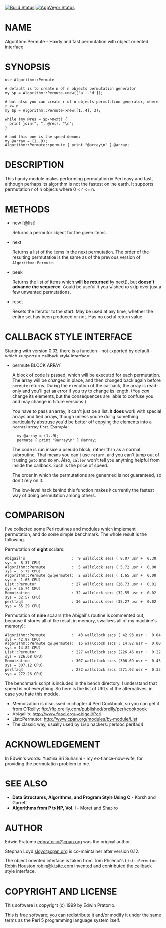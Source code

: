 [![Build Status](https://travis-ci.org/stphnlyd/perl5-Algorithm-Permute.svg?branch=master)](https://travis-ci.org/stphnlyd/perl5-Algorithm-Permute)
[![AppVeyor Status](https://ci.appveyor.com/api/projects/status/github/stphnlyd/perl5-Algorithm-Permute?branch=master&svg=true)](https://ci.appveyor.com/project/stphnlyd/perl5-Algorithm-Permute)

# NAME

Algorithm::Permute - Handy and fast permutation with object oriented interface

# SYNOPSIS

    use Algorithm::Permute;

    # default is to create n of n objects permutation generator
    my $p = Algorithm::Permute->new(['a'..'d']);

    # but also you can create r of n objects permutation generator, where r <= n
    my $p = Algorithm::Permute->new([1..4], 3);

    while (my @res = $p->next) {
      print join(", ", @res), "\n";
    }

    # and this one is the speed demon:
    my @array = (1..9);
    Algorithm::Permute::permute { print "@array\n" } @array;

# DESCRIPTION

This handy module makes performing permutation in Perl easy and fast, 
although perhaps its algorithm is not the fastest on the earth. 
It supports permutation r of n objects where 0 < r <= n. 

# METHODS

- new \[@list\]

    Returns a permutor object for the given items. 

- next

    Returns a list of the items in the next permutation. 
    The order of the resulting permutation is the same as of the previous version 
    of `Algorithm::Permute`.

- peek

    Returns the list of items which **will be returned** by next(), but
    **doesn't advance the sequence**. Could be useful if you wished to skip
    over just a few unwanted permutations.

- reset

    Resets the iterator to the start. May be used at any time, whether the
    entire set has been produced or not. Has no useful return value.

# CALLBACK STYLE INTERFACE

Starting with version 0.03, there is a function - not exported by
default - which supports a callback style interface:

- permute BLOCK ARRAY

    A block of code is passed, which will be executed for each permutation. The array will be changed in place,
    and then changed back again before `permute` returns. During the execution of the callback,
    the array is read-only and you'll get an error if you try to change its length. (You _can_
    change its elements, but the consequences are liable to confuse you and may change in future
    versions.)

    You have to pass an array, it can't just be a list. It **does** work with special arrays
    and tied arrays, though unless you're doing something particularly abstruse you'd be
    better off copying the elements into a normal array first. Example:

        my @array = (1..9);
        permute { print "@array\n" } @array;

    The code is run inside a pseudo block, rather than as a normal subroutine. That means
    you can't use `return`, and you can't jump out of it using `goto` and so on. Also,
    `caller` won't tell you anything helpful from inside the callback. Such is the price
    of speed.

    The order in which the permutations are generated is not guaranteed, so don't rely
    on it. 

    The low-level hack behind this function makes it currently the fastest way of doing
    permutation among others. 

# COMPARISON

I've collected some Perl routines and modules which implement permutation,
and do some simple benchmark. The whole result is the following.

Permutation of **eight** scalars:

    Abigail's                     :  9 wallclock secs ( 8.07 usr +  0.30 sys =  8.37 CPU)
    Algorithm::Permute            :  5 wallclock secs ( 5.72 usr +  0.00 sys =  5.72 CPU)
    Algorithm::Permute qw(permute):  2 wallclock secs ( 1.65 usr +  0.00 sys =  1.65 CPU)
    List::Permutor                : 27 wallclock secs (26.73 usr +  0.01 sys = 26.74 CPU)
    Memoization                   : 32 wallclock secs (32.55 usr +  0.02 sys = 32.57 CPU)
    perlfaq4                      : 36 wallclock secs (35.27 usr +  0.02 sys = 35.29 CPU)

Permutation of **nine** scalars (the Abigail's routine is commented out, because
it stores all of the result in memory, swallows all of my machine's memory):

    Algorithm::Permute            :  43 wallclock secs ( 42.93 usr +  0.04 sys = 42.97 CPU)
    Algorithm::Permute qw(permute):  15 wallclock secs ( 14.82 usr +  0.00 sys = 14.82 CPU)
    List::Permutor                : 227 wallclock secs (226.46 usr +  0.22 sys = 226.68 CPU)
    Memoization                   : 307 wallclock secs (306.69 usr +  0.43 sys = 307.12 CPU)
    perlfaq4                      : 272 wallclock secs (271.93 usr +  0.33 sys = 272.26 CPU)

The benchmark script is included in the bench directory. I understand that 
speed is not everything. So here is the list of URLs of the alternatives, in 
case you hate this module.

- Memoization is discussed in chapter 4 Perl Cookbook, so you can get it from
O'Reilly: ftp://ftp.oreilly.com/published/oreilly/perl/cookbook
- Abigail's: http://www.foad.org/~abigail/Perl
- List::Permutor: http://www.cpan.org/modules/by-module/List
- The classic way, usually used by Lisp hackers: perldoc perlfaq4

# ACKNOWLEDGEMENT

In Edwin's words: Yustina Sri Suharini - my ex-fiance-now-wife, for
providing the permutation problem to me.

# SEE ALSO

- **Data Structures, Algorithms, and Program Style Using C** - 
Korsh and Garrett
- **Algorithms from P to NP, Vol. I** - Moret and Shapiro

# AUTHOR

Edwin Pratomo <edpratomo@cpan.org> was the original author.

Stephan Loyd <sloyd@cpan.org> is co-maintainer after version 0.12.

The object oriented interface is taken from Tom Phoenix's `List::Permutor`.
Robin Houston <robin@kitsite.com> invented and contributed the callback
style interface.

# COPYRIGHT AND LICENSE

This software is copyright (c) 1999 by Edwin Pratomo.

This is free software; you can redistribute it and/or modify it under the same terms as the Perl 5 programming language system itself.

